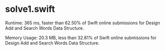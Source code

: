 # solve1.swift

Runtime: 365 ms, faster than 62.50% of Swift online submissions for Design Add and Search Words Data Structure.

Memory Usage: 20.3 MB, less than 32.81% of Swift online submissions for Design Add and Search Words Data Structure.
